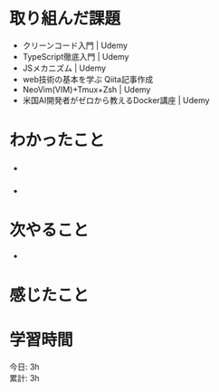 # 取り組んだ課題     
- クリーンコード入門 | Udemy
- TypeScript徹底入門 | Udemy
- JSメカニズム | Udemy
- web技術の基本を学ぶ Qiita記事作成
- NeoVim(VIM)+Tmux+Zsh | Udemy
- 米国AI開発者がゼロから教えるDocker講座 | Udemy
# わかったこと   
### 
- 
### 
- 
# 次やること
-   
# 感じたこと

# 学習時間  
今日: 3h  
累計: 3h 